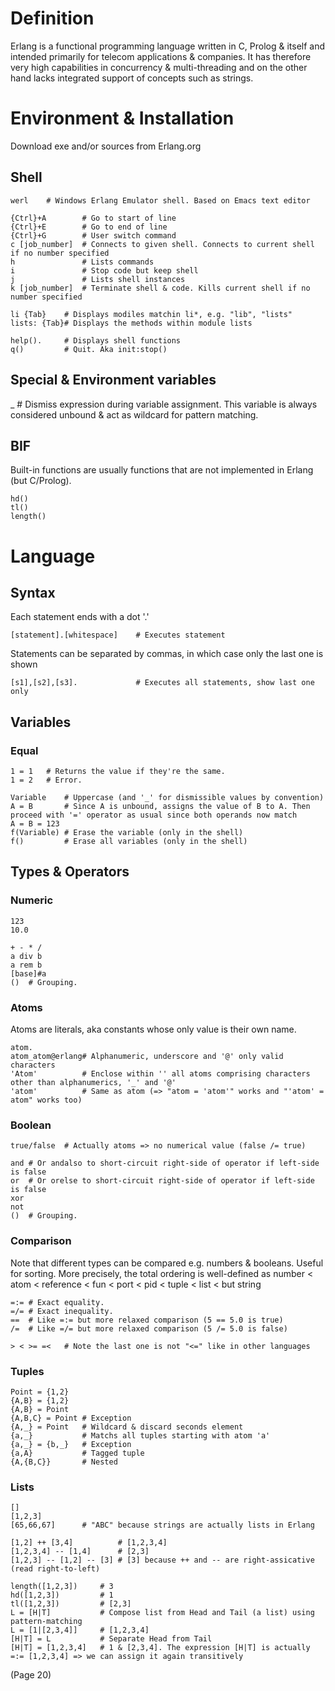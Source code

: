 # Definition
Erlang is a functional programming language written in C, Prolog & itself and intended primarily for telecom applications & companies.
It has therefore very high capabilities in concurrency & multi-threading and on the other hand lacks integrated support of concepts such as strings.

# Environment & Installation
Download exe and/or sources from Erlang.org

## Shell
	werl	# Windows Erlang Emulator shell. Based on Emacs text editor

	{Ctrl}+A		# Go to start of line
	{Ctrl}+E		# Go to end of line
	{Ctrl}+G		# User switch command
	c [job_number]	# Connects to given shell. Connects to current shell if no number specified
	h				# Lists commands
	i				# Stop code but keep shell
	j 				# Lists shell instances
	k [job_number]	# Terminate shell & code. Kills current shell if no number specified

	li {Tab}	# Displays modiles matchin li*, e.g. "lib", "lists"
	lists: {Tab}# Displays the methods within module lists

	help().		# Displays shell functions
	q()			# Quit. Aka init:stop()

## Special & Environment variables
_ 	# Dismiss expression during variable assignment. This variable is always considered unbound & act as wildcard for pattern matching.

## BIF
Built-in functions are usually functions that are not implemented in Erlang (but C/Prolog).

	hd()
	tl()
	length()


# Language
## Syntax
Each statement ends with a dot '.'
	
	[statement].[whitespace]	# Executes statement

Statements can be separated by commas, in which case only the last one is shown

	[s1],[s2],[s3].				# Executes all statements, show last one only

## Variables
### Equal
	1 = 1	# Returns the value if they're the same.
	1 = 2	# Error.

	Variable	# Uppercase (and '_' for dismissible values by convention)
	A = B		# Since A is unbound, assigns the value of B to A. Then proceed with '=' operator as usual since both operands now match
	A = B = 123
	f(Variable)	# Erase the variable (only in the shell)
	f()			# Erase all variables (only in the shell)

## Types & Operators
### Numeric
	123
	10.0

	+ - * /
	a div b
	a rem b
	[base]#a
	()	# Grouping.

### Atoms
Atoms are literals, aka constants whose only value is their own name.

	atom.
	atom_atom@erlang# Alphanumeric, underscore and '@' only valid characters
	'Atom'			# Enclose within '' all atoms comprising characters other than alphanumerics, '_' and '@'
	'atom'			# Same as atom (=> "atom = 'atom'" works and "'atom' = atom" works too)

### Boolean
	true/false	# Actually atoms => no numerical value (false /= true)

	and	# Or andalso to short-circuit right-side of operator if left-side is false
	or	# Or orelse to short-circuit right-side of operator if left-side is false
	xor
	not
	()	# Grouping.

### Comparison
Note that different types can be compared e.g. numbers & booleans. Useful for sorting.
More precisely, the total ordering is well-defined as
	number < atom < reference < fun < port < pid < tuple < list < but string

	=:=	# Exact equality.
	=/=	# Exact inequality.
	==	# Like =:= but more relaxed comparison (5 == 5.0 is true)
	/=	# Like =/= but more relaxed comparison (5 /= 5.0 is false)

	> < >= =<	# Note the last one is not "<=" like in other languages

### Tuples
	Point = {1,2}
	{A,B} = {1,2}
	{A,B} = Point
	{A,B,C} = Point	# Exception
	{A,_} = Point	# Wildcard & discard seconds element
	{a,_}			# Matchs all tuples starting with atom 'a'
	{a,_} = {b,_}	# Exception
	{a,A}			# Tagged tuple
	{A,{B,C}}		# Nested

### Lists
	[]
	[1,2,3]
	[65,66,67]		# "ABC" because strings are actually lists in Erlang

	[1,2] ++ [3,4]			# [1,2,3,4]
	[1,2,3,4] -- [1,4]		# [2,3]
	[1,2,3] -- [1,2] -- [3]	# [3] because ++ and -- are right-assicative (read right-to-left)

	length([1,2,3])		# 3
	hd([1,2,3])			# 1
	tl([1,2,3])			# [2,3]
	L = [H|T]			# Compose list from Head and Tail (a list) using pattern-matching
	L = [1|[2,3,4]]		# [1,2,3,4]
	[H|T] = L			# Separate Head from Tail
	[H|T] = [1,2,3,4]	# 1 & [2,3,4]. The expression [H|T] is actually =:= [1,2,3,4] => we can assign it again transitively


(Page 20)